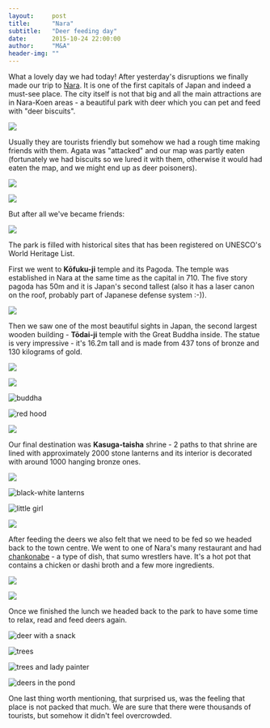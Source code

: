```yaml
---
layout:     post
title:      "Nara"
subtitle:   "Deer feeding day"
date:       2015-10-24 22:00:00
author:     "M&A"
header-img: ""
---
```


What a lovely day we had today! After yesterday's disruptions we finally made our trip to [Nara](https://en.wikipedia.org/wiki/Nara,_Nara). It is one of the first capitals of Japan and indeed a must-see place. The city itself is not that big and all the main attractions are in Nara-Koen areas - a beautiful park with deer which you can pet and feed with "deer biscuits".

![](https://lh3.googleusercontent.com/-XlnKp1qUCEQ/ViuVvti79ZI/AAAAAAAAV_4/ne23ujLXexA/s800-Ic42/20151024_100119.jpg)

Usually they are tourists friendly but somehow we had a rough time making friends with them. Agata was "attacked" and our map was partly eaten (fortunately we had biscuits so we lured it with them, otherwise it would had eaten the map, and we might end up as deer poisoners).

![](https://lh3.googleusercontent.com/-oKfyaiu6D_g/VixJLzXgsKI/AAAAAAAAWA0/qFopQBhdPXA/s800-Ic42/DSC09459.JPG)

![](https://lh3.googleusercontent.com/-zDm53hqs6d0/VixJQ6EMDBI/AAAAAAAAWA8/ECeZKl-pFhA/s800-Ic42/DSC09461.JPG)

But after all we've became friends:

![](https://lh3.googleusercontent.com/-1NDxObsn65E/ViuVvk7nTXI/AAAAAAAAV_0/i787pcnkBQg/s800-Ic42/20151024_110100-1.jpg)

The park is filled with historical sites that has been registered on UNESCO's World Heritage List.

First we went to **Kōfuku-ji** temple and its Pagoda. The temple was established in Nara at the same time as the capital in 710.
The five story pagoda has 50m and it is Japan's second tallest (also it has a laser canon on the roof, probably part of Japanese defense system :-)).

![](https://lh3.googleusercontent.com/-HmG6dzyTAnA/VixM195_pyI/AAAAAAAAWCQ/M9NeWL6_0cg/s800-Ic42/DSC09437.JPG)

Then we saw one of the most beautiful sights in Japan, the second largest wooden building - **Tōdai-ji** temple with the Great Buddha inside.
The statue is very impressive - it's 16.2m tall and is made from 437 tons of bronze and 130 kilograms of gold.

![](https://lh3.googleusercontent.com/-0nGX0jLy6Wo/ViuVvlHwUKI/AAAAAAAAV_4/qNUUpnIhRto/s800-Ic42/20151024_102639.jpg)

![](https://lh3.googleusercontent.com/-NbLDeJG83vE/ViuVvg03wlI/AAAAAAAAV_0/iaqNdSExGqQ/s800-Ic42/20151024_104349.jpg)

![buddha](https://lh3.googleusercontent.com/-Cv3z3aQrpCA/ViuVvj_C4dI/AAAAAAAAV_4/_uX-Zs8JgQM/s800-Ic42/20151024_103938.jpg)

![red hood](https://lh3.googleusercontent.com/-2OYOBadKC5o/ViuVvue66JI/AAAAAAAAV_4/6kyEU75Dh5I/s800-Ic42/20151024_105218.jpg)

![](https://lh3.googleusercontent.com/-1k7DKnCL2BQ/VixJxwSq7TI/AAAAAAAAWBU/zHrjeAu9AZg/s800-Ic42/DSC09494.JPG)

Our final destination was **Kasuga-taisha** shrine - 2 paths to that shrine are lined with approximately 2000 stone lanterns and its interior is decorated with around 1000 hanging bronze ones.

![](https://lh3.googleusercontent.com/-0-wfhDR49wQ/VixPsH9fZOI/AAAAAAAAWCo/IOGs7TsZzLo/s800-Ic42/DSC09522.JPG)

![black-white lanterns](https://lh3.googleusercontent.com/-QZt-fYkaKMg/VixPmP7XXmI/AAAAAAAAWCg/XOKD_vPAhiw/s800-Ic42/DSC09525.JPG)

![little girl](https://lh3.googleusercontent.com/--R0atMlqrUQ/ViuVvp4aDBI/AAAAAAAAV_0/694MqoBdzcQ/s800-Ic42/20151024_122722-1.jpg)

![](https://lh3.googleusercontent.com/-94eWyPdCUVg/VixPtfBGjcI/AAAAAAAAWCw/SqYKybDaqmg/s800-Ic42/DSC09530.JPG)

After feeding the deers we also felt that we need to be fed so we headed back to the town centre.
We went to one of Nara's many restaurant and had [chankonabe](https://en.wikipedia.org/wiki/Chankonabe) - a type of dish, that sumo wrestlers have. It's a hot pot that contains a chicken or dashi broth and a few more ingredients.

![](https://lh3.googleusercontent.com/-V62H-CUh2OQ/ViuVvmo1jkI/AAAAAAAAV_4/PP3fJ1FgZww/s800-Ic42/20151024_144844-1.jpg)

![](https://lh3.googleusercontent.com/-XizGNHwV-fI/ViuVvjNsREI/AAAAAAAAV_4/3i8khQLm998/s800-Ic42/20151024_144825.jpg)

Once we finished the lunch we headed back to the park to have some time to relax, read and feed deers again.

![deer with a snack](https://lh3.googleusercontent.com/-A9zxHjXtz98/ViuVvrB_BxI/AAAAAAAAV_4/MjUZ363lc7o/s800-Ic42/20151024_132318-1.jpg)

![trees](https://lh3.googleusercontent.com/-RLrGzQ6Vt5k/ViuVvm98AAI/AAAAAAAAV_4/UqRN3UbAGII/s800-Ic42/20151024_134142.jpg)

![trees and lady painter](https://lh3.googleusercontent.com/-mmNMfZpj3xo/VixJ4OY8qFI/AAAAAAAAWBc/eZ7CVv12mMQ/s800-Ic42/DSC09543.JPG)

![deers in the pond](https://lh3.googleusercontent.com/-ah89cFsajBQ/ViuVvpzR1aI/AAAAAAAAV_4/rVpmGigjesI/s800-Ic42/20151024_134748.jpg)

One last thing worth mentioning, that surprised us, was the feeling that place is not packed that much. We are sure that there were thousands of tourists, but somehow it didn't feel overcrowded.
